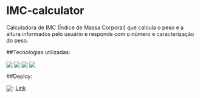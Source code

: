 ﻿# IMC-calculator

 Calculadora de IMC (Índice de Massa Corporal) que calcula o peso e a altura informados pelo usuário e responde com o número e caracterização do peso.

 ##Tecnologias utilizadas:
 <div style="display:inline-block">
   <img src="https://img.shields.io/badge/Python-3776AB?style=for-the-badge&logo=python&logoColor=white" align="center">
    <img src="https://img.shields.io/badge/Django-092E20?style=for-the-badge&logo=django&logoColor=white" align="center">
    <img src="https://img.shields.io/badge/HTML5-E34F26?style=for-the-badge&logo=html5&logoColor=white" align="center">
    <img src="https://img.shields.io/badge/CSS3-1572B6?style=for-the-badge&logo=css3&logoColor=white" align="center">
 </div>

<br>

 ##Deploy:
 <div style="display:inline-block">
   <img src="https://img.shields.io/badge/Vercel-000000?style=for-the-badge&logo=vercel&logoColor=white" align="center">:
  <a href="https://imc-calculator-ruddy.vercel.app/">Link</a>
 </div>
